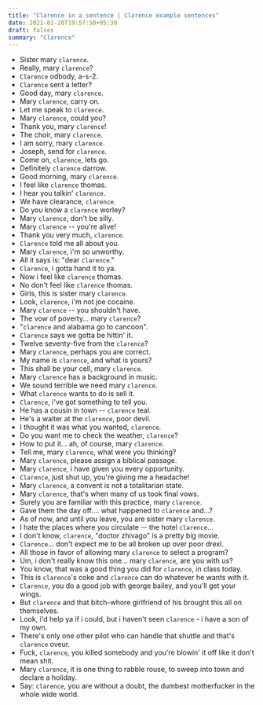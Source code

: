 ```yaml
---
title: "Clarence in a sentence | Clarence example sentences"
date: 2021-01-20T19:57:50+05:30
draft: falses
summary: "Clarence"
---
```

- Sister mary `clarence`.
- Really, mary `clarence`?
- `Clarence` odbody, a-s-2.
- `Clarence` sent a letter?
- Good day, mary `clarence`.
- Mary `clarence`, carry on.
- Let me speak to `clarence`.
- Mary `clarence`, could you?
- Thank you, mary `clarence`!
- The choir, mary `clarence`.
- I am sorry, mary `clarence`.
- Joseph, send for `clarence`.
- Come on, `clarence`, lets go.
- Definitely `clarence` darrow.
- Good morning, mary `clarence`.
- I feel like `clarence` thomas.
- I hear you talkin' `clarence`.
- We have clearance, `clarence`.
- Do you know a `clarence` worley?
- Mary `clarence`, don't be silly.
- Mary `clarence` -- you're alive!
- Thank you very much, `clarence`.
- `Clarence` told me all about you.
- Mary `clarence`, i'm so unworthy.
- All it says is: "dear `clarence`."
- `Clarence`, i gotta hand it to ya.
- Now i feel like `clarence` thomas.
- No don't feel like `clarence` thomas.
- Girls, this is sister mary `clarence`.
- Look, `clarence`, i'm not joe cocaine.
- Mary `clarence` -- you shouldn't have.
- The vow of poverty... mary `clarence`?
- "`clarence` and alabama go to cancoon".
- `Clarence` says we gotta be hittin' it.
- Twelve seventy-five from the `clarence`?
- Mary `clarence`, perhaps you are correct.
- My name is `clarence`, and what is yours?
- This shall be your cell, mary `clarence`.
- Mary `clarence` has a background in music.
- We sound terrible we need mary `clarence`.
- What `clarence` wants to do is sell it.
- `Clarence`, i've got something to tell you.
- He has a cousin in town -- `clarence` teal.
- He's a waiter at the `clarence`, poor devil.
- I thought it was what you wanted, `clarence`.
- Do you want me to check the weather, `clarence`?
- How to put it... ah, of course, mary `clarence`.
- Tell me, mary `clarence`, what were you thinking?
- Mary `clarence`, please assign a biblical passage.
- Mary `clarence`, i have given you every opportunity.
- `Clarence`, just shut up, you're giving me a headache!
- Mary `clarence`, a convent is not a totalitarian state.
- Mary `clarence`, that's when many of us took final vows.
- Surely you are familiar with this practice, mary `clarence`.
- Gave them the day off.... what happened to `clarence` and...?
- As of now, and until you leave, you are sister mary `clarence`.
- I hate the places where you circulate -- the hotel `clarence`...
- I don't know, `clarence`, "doctor zhivago" is a pretty big movie.
- `Clarence`... don't expect me to be all broken up over poor drexl.
- All those in favor of allowing mary `clarence` to select a program?
- Um, i don't really know this one... mary `clarence`, are you with us?
- You know, that was a good thing you did for `clarence`, in class today.
- This is `clarence`'s coke and `clarence` can do whatever he wants with it.
- `Clarence`, you do a good job with george bailey, and you'll get your wings.
- But `clarence` and that bitch-whore girlfriend of his brought this all on themselves.
- Look, i'd help ya if i could, but i haven't seen `clarence` - i have a son of my own.
- There's only one other pilot who can handle that shuttle and that's `clarence` oveur.
- Fuck, `clarence`, you killed somebody and you're blowin' it off like it don't mean shit.
- Mary `clarence`, it is one thing to rabble rouse, to sweep into town and declare a holiday.
- Say: `clarence`, you are without a doubt, the dumbest motherfucker in the whole wide world.
                 
